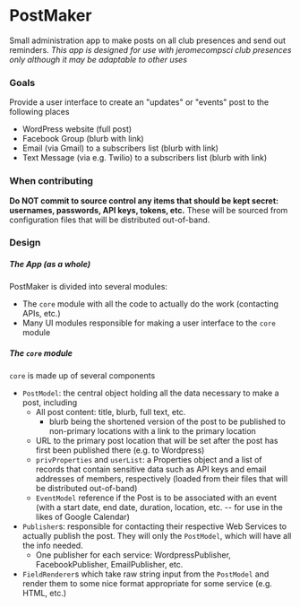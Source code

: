 # PostMaker
Small administration app to make posts on all club presences and send out reminders.
*This app is designed for use with jeromecompsci club presences only although it may be adaptable to other uses*

### Goals
Provide a user interface to create an "updates" or "events" post to the following places
* WordPress website (full post)
* Facebook Group (blurb with link)
* Email (via Gmail) to a subscribers list (blurb with link)
* Text Message (via e.g. Twilio) to a subscribers list (blurb with link)

### When contributing
**Do NOT commit to source control any items that should be kept secret: usernames, passwords, API keys, tokens, etc.**
These will be sourced from configuration files that will be distributed out-of-band.

### Design
##### The App (as a whole)
PostMaker is divided into several modules:
* The `core` module with all the code to actually do the work (contacting APIs, etc.)
* Many UI modules responsible for making a user interface to the `core` module

##### The `core` module

`core` is made up of several components
* `PostModel`: the central object holding all the data necessary to make a post, including
	* All post content: title, blurb, full text, etc.
		* blurb being the shortened version of the post to be published to non-primary locations with a link to the primary location
	* URL to the primary post location that will be set after the post has first been published there (e.g. to Wordpress)
	* `privProperties` and `userList`: a Properties object and a list of records that contain sensitive data such as API keys and email addresses of members, respectively (loaded from their files that will be distributed out-of-band)
	* `EventModel` reference if the Post is to be associated with an event (with a start date, end date, duration, location, etc. -- for use in the likes of Google Calendar)
* `Publisher`s: responsible for contacting their respective Web Services to actually publish the post. They will only the `PostModel`, which will have all the info needed.
	* One publisher for each service: WordpressPublisher, FacebookPublisher, EmailPublisher, etc.
* `FieldRenderer`s which take raw string input from the `PostModel` and render them to some nice format appropriate for some service (e.g. HTML, etc.)
